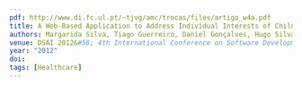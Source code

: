 ```yaml
---
pdf: http://www.di.fc.ul.pt/~tjvg/amc/trocas/files/artigo_w4a.pdf
title: A Web-Based Application to Address Individual Interests of Children with Autism Spectrum Disorders
authors: Margarida Silva, Tiago Guerreiro, Daniel Gonçalves, Hugo Silva
venue: DSAI 2012&#58; 4th International Conference on Software Development for Enhancing Accessibility and Fighting Info-exclusion, Douro, Portugal, July 2012
year: "2012"
doi: 
tags: [Healthcare]
---
```


